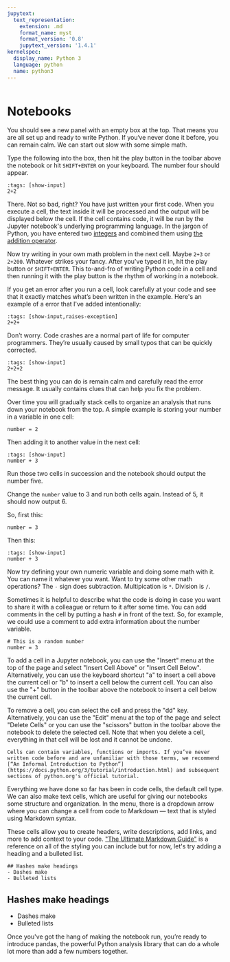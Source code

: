 ```yaml
---
jupytext:
  text_representation:
    extension: .md
    format_name: myst
    format_version: '0.8'
    jupytext_version: '1.4.1'
kernelspec:
  display_name: Python 3
  language: python
  name: python3
---
```


```{include} ./_templates/nav.html
```

# Notebooks

You should see a new panel with an empty box at the top. That means you are all set up and ready to write Python. If you‘ve never done it before, you can remain calm. We can start out slow with some simple math.

Type the following into the box, then hit the play button in the toolbar above the notebook or hit `SHIFT+ENTER` on your keyboard. The number four should appear.

```{code-cell}
:tags: [show-input]
2+2
```

There. Not so bad, right? You have just written your first code. When you execute a cell, the text inside it will be processed and the output will be displayed below the cell. If the cell contains code, it will be run by the Jupyter notebook's underlying programming language. In the jargon of Python, you have entered two [integers](https://docs.python.org/3/library/functions.html#int) and combined them using [the addition operator](https://docs.python.org/3/library/operator.html#mapping-operators-to-functions).

Now try writing in your own math problem in the next cell. Maybe `2+3` or `2+200`. Whatever strikes your fancy. After you've typed it in, hit the play button or `SHIFT+ENTER`. This to-and-fro of writing Python code in a cell and then running it with the play button is the rhythm of working in a notebook.

If you get an error after you run a cell, look carefully at your code and see that it exactly matches what’s been written in the example. Here's an example of a error that I've added intentionally:

```{code-cell}
:tags: [show-input,raises-exception]
2+2+
```

Don’t worry. Code crashes are a normal part of life for computer programmers. They’re usually caused by small typos that can be quickly corrected. 

```{code-cell}
:tags: [show-input]
2+2+2
```

The best thing you can do is remain calm and carefully read the error message. It usually contains clues that can help you fix the problem.

Over time you will gradually stack cells to organize an analysis that runs down your notebook from the top. A simple example is storing your number in a variable in one cell:

```{code-cell}
number = 2
```

Then adding it to another value in the next cell:

```{code-cell}
:tags: [show-input]
number + 3
```

Run those two cells in succession and the notebook should output the number five. 

Change the `number` value to 3 and run both cells again. Instead of 5, it should now output 6.

So, first this:

```{code-cell}
number = 3
```

Then this:

```{code-cell}
:tags: [show-input]
number + 3
```

Now try defining your own numeric variable and doing some math with it. You can name it whatever you want. Want to try some other math operations? The `-` sign does subtraction. Multipication is `*`. Division is `/`.

Sometimes it is helpful to describe what the code is doing in case you want to share it with a colleague or return to it after some time. You can add comments in the cell by putting a hash `#` in front of the text. So, for example, we could use a comment to add extra information about the number variable.

```{code-cell}
# This is a random number
number = 3
```

To add a cell in a Jupyter notebook, you can use the "Insert" menu at the top of the page and select "Insert Cell Above" or "Insert Cell Below". Alternatively, you can use the keyboard shortcut "a" to insert a cell above the current cell or "b" to insert a cell below the current cell. You can also use the "+" button in the toolbar above the notebook to insert a cell below the current cell.

To remove a cell, you can select the cell and press the "dd" key. Alternatively, you can use the "Edit" menu at the top of the page and select "Delete Cells" or you can use the "scissors" button in the toolbar above the notebook to delete the selected cell. Note that when you delete a cell, everything in that cell will be lost and it cannot be undone.

```{note}
Cells can contain variables, functions or imports. If you’ve never written code before and are unfamiliar with those terms, we recommend [“An Informal Introduction to Python”](https://docs.python.org/3/tutorial/introduction.html) and subsequent sections of python.org's official tutorial.
```

Everything we have done so far has been in code cells, the default cell type. We can also make text cells, which are useful for giving our notebooks some structure and organization. In the menu, there is a dropdown arrow where you can change a cell from code to Markdown — text that is styled using Markdown syntax. 

These cells allow you to create headers, write descriptions, add links, and more to add context to your code. ["The Ultimate Markdown Guide"](https://medium.com/analytics-vidhya/the-ultimate-markdown-guide-for-jupyter-notebook-d5e5abf728fd) is a reference on all of the styling you can include but for now, let's try adding a heading and a bulleted list.

```none
## Hashes make headings
- Dashes make
- Bulleted lists
```

## Hashes make headings

- Dashes make
- Bulleted lists

Once you've got the hang of making the notebook run, you’re ready to introduce pandas, the powerful Python analysis library that can do a whole lot more than add a few numbers together.
